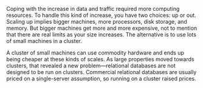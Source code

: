 Coping with the increase in data and traffic required more computing resources. To handle this kind of increase, you have two choices: up or out. Scaling up implies bigger machines, more processors, disk storage, and memory. But bigger machines get more and more expensive, not to mention that there are real limits as your size increases. The alternative is to use lots of small machines in a cluster. 

A cluster of small machines can use commodity hardware and ends up being cheaper at these kinds of scales. As large properties moved towards clusters, that revealed a new problem—relational databases are not designed to be run on clusters. Commercial relational databases are usually priced on a single-server assumption, so running on a cluster raised prices.